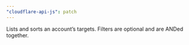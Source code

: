```yaml
---
"cloudflare-api-js": patch
---
```


Lists and sorts an account’s targets. Filters are optional and are ANDed together.